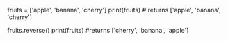 fruits = ['apple', 'banana', 'cherry']
print(fruits) # returns ['apple', 'banana', 'cherry']

fruits.reverse()
print(fruits) #returns ['cherry', 'banana', 'apple']
